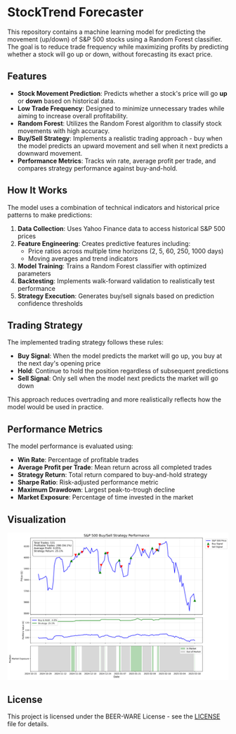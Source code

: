 # StockTrend Forecaster

This repository contains a machine learning model for predicting the movement (up/down) of S&P 500 stocks using a Random Forest classifier. The goal is to reduce trade frequency while maximizing profits by predicting whether a stock will go up or down, without forecasting its exact price.

## Features

- **Stock Movement Prediction**: Predicts whether a stock's price will go **up** or **down** based on historical data.
- **Low Trade Frequency**: Designed to minimize unnecessary trades while aiming to increase overall profitability.
- **Random Forest**: Utilizes the Random Forest algorithm to classify stock movements with high accuracy.
- **Buy/Sell Strategy**: Implements a realistic trading approach - buy when the model predicts an upward movement and sell when it next predicts a downward movement.
- **Performance Metrics**: Tracks win rate, average profit per trade, and compares strategy performance against buy-and-hold.

## How It Works

The model uses a combination of technical indicators and historical price patterns to make predictions:

1. **Data Collection**: Uses Yahoo Finance data to access historical S&P 500 prices
2. **Feature Engineering**: Creates predictive features including:
   - Price ratios across multiple time horizons (2, 5, 60, 250, 1000 days)
   - Moving averages and trend indicators
3. **Model Training**: Trains a Random Forest classifier with optimized parameters
4. **Backtesting**: Implements walk-forward validation to realistically test performance
5. **Strategy Execution**: Generates buy/sell signals based on prediction confidence thresholds

## Trading Strategy

The implemented trading strategy follows these rules:

- **Buy Signal**: When the model predicts the market will go up, you buy at the next day's opening price
- **Hold**: Continue to hold the position regardless of subsequent predictions
- **Sell Signal**: Only sell when the model next predicts the market will go down

This approach reduces overtrading and more realistically reflects how the model would be used in practice.

## Performance Metrics

The model performance is evaluated using:

- **Win Rate**: Percentage of profitable trades
- **Average Profit per Trade**: Mean return across all completed trades
- **Strategy Return**: Total return compared to buy-and-hold strategy
- **Sharpe Ratio**: Risk-adjusted performance metric
- **Maximum Drawdown**: Largest peak-to-trough decline
- **Market Exposure**: Percentage of time invested in the market

## Visualization

![Stock Prediction Performance](stock_prediction_buy_sell.png)

## License

This project is licensed under the BEER-WARE License - see the [LICENSE](LICENSE) file for details.
